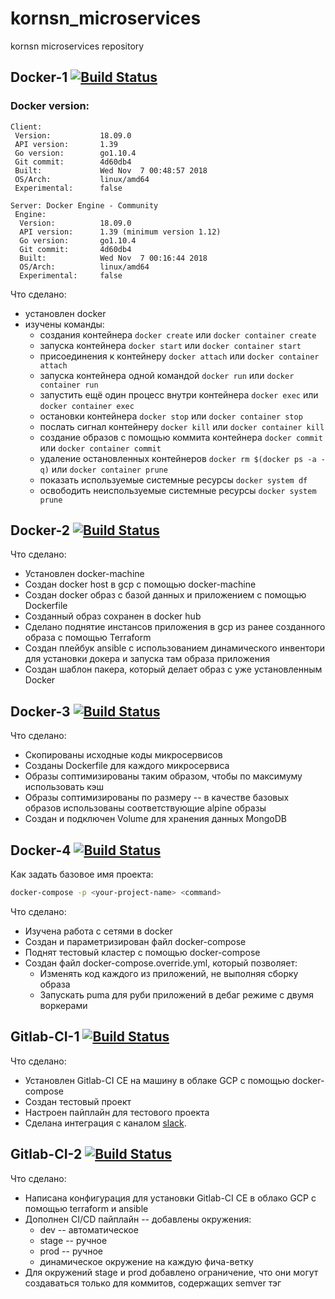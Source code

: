 # kornsn_microservices
kornsn microservices repository



## Docker-1 [![Build Status](https://travis-ci.com/Otus-DevOps-2018-09/kornsn_microservices.svg?branch=docker-1)](https://travis-ci.com/Otus-DevOps-2018-09/kornsn_microservices)

### Docker version:
```
Client:
 Version:           18.09.0
 API version:       1.39
 Go version:        go1.10.4
 Git commit:        4d60db4
 Built:             Wed Nov  7 00:48:57 2018
 OS/Arch:           linux/amd64
 Experimental:      false

Server: Docker Engine - Community
 Engine:
  Version:          18.09.0
  API version:      1.39 (minimum version 1.12)
  Go version:       go1.10.4
  Git commit:       4d60db4
  Built:            Wed Nov  7 00:16:44 2018
  OS/Arch:          linux/amd64
  Experimental:     false
```


Что сделано:

- установлен docker
- изучены команды:
    - создания контейнера `docker create` или `docker container create`
    - запуска контейнера `docker start` или `docker container start`
    - присоединения к контейнеру `docker attach` или `docker container attach`
    - запуска контейнера одной командой `docker run` или `docker container run`
    - запустить ещё один процесс внутри контейнера `docker exec` или `docker container exec`
    - остановки контейнера `docker stop` или `docker container stop`
    - послать сигнал контейнеру `docker kill` или `docker container kill`
    - создание образов с помощью коммита контейнера `docker commit` или `docker container commit`
    - удаление остановленных контейнеров `docker rm $(docker ps -a -q)` или `docker container prune`
    - показать используемые системные ресурсы `docker system df`
    - освободить неиспользуемые системные ресурсы `docker system prune`



## Docker-2 [![Build Status](https://travis-ci.com/Otus-DevOps-2018-09/kornsn_microservices.svg?branch=docker-2)](https://travis-ci.com/Otus-DevOps-2018-09/kornsn_microservices)

Что сделано:
- Установлен docker-machine
- Создан docker host в gcp с помощью docker-machine
- Создан docker образ с базой данных и приложением с помощью Dockerfile
- Созданный образ сохранен в docker hub
- Сделано поднятие инстансов приложения в gcp из ранее созданного образа с помощью Terraform
- Создан плейбук ansible с использованием динамического инвентори для установки докера и запуска там образа приложения
- Создан шаблон пакера, который делает образ с уже установленным Docker



## Docker-3 [![Build Status](https://travis-ci.com/Otus-DevOps-2018-09/kornsn_microservices.svg?branch=docker-3)](https://travis-ci.com/Otus-DevOps-2018-09/kornsn_microservices)

Что сделано:
- Скопированы исходные коды микросервисов
- Созданы Dockerfile для каждого микросервиса
- Образы соптимизированы таким образом, чтобы по максимуму использовать кэш
- Образы соптимизированы по размеру -- в качестве базовых образов использованы соответствующие alpine образы
- Создан и подключен Volume для хранения данных MongoDB



## Docker-4 [![Build Status](https://travis-ci.com/Otus-DevOps-2018-09/kornsn_microservices.svg?branch=docker-4)](https://travis-ci.com/Otus-DevOps-2018-09/kornsn_microservices)

Как задать базовое имя проекта:
```bash
docker-compose -p <your-project-name> <command>
```

Что сделано:
- Изучена работа с сетями в docker
- Создан и параметризирован файл docker-compose
- Поднят тестовый кластер с помощью docker-compose
- Создан файл docker-compose.override.yml, который позволяет:
    - Изменять код каждого из приложений, не выполняя сборку образа
    - Запускать puma для руби приложений в дебаг режиме с двумя воркерами



## Gitlab-CI-1 [![Build Status](https://travis-ci.com/Otus-DevOps-2018-09/kornsn_microservices.svg?branch=gitlab-ci-1)](https://travis-ci.com/Otus-DevOps-2018-09/kornsn_microservices)

Что сделано:
- Установлен Gitlab-CI CE на машину в облаке GCP с помощью docker-compose
- Создан тестовый проект
- Настроен пайплайн для тестового проекта
- Сделана интеграция с каналом [slack](https://devops-team-otus.slack.com/messages/CDMRXRXTK/?).



## Gitlab-CI-2 [![Build Status](https://travis-ci.com/Otus-DevOps-2018-09/kornsn_microservices.svg?branch=gitlab-ci-2)](https://travis-ci.com/Otus-DevOps-2018-09/kornsn_microservices)

Что сделано:
- Написана конфигурация для установки Gitlab-CI CE в облако GCP с помощью terraform и ansible
- Дополнен CI/CD пайплайн -- добавлены окружения:
    - dev -- автоматическое
    - stage -- ручное
    - prod -- ручное
    - динамическое окружение на каждую фича-ветку
- Для окружений stage и prod добавлено ограничение, что они могут создаваться только для коммитов, содержащих semver тэг
